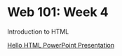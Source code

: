 # Web 101: Week 4
Introduction to HTML

<a href="Week01/HelloHtml.pptx" target="_blank">Hello HTML PowerPoint Presentation</a>